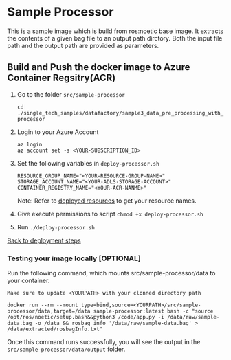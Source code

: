 # Sample Processor

This is a sample image which is build from ros:noetic base image. It extracts the contents of a given bag file to an output path dirctory. Both the input file path and the output path are provided as parameters.

## Build and Push the docker image to Azure Container Regsitry(ACR)

1. Go to the folder `src/sample-processor`

    ```shell
    cd ./single_tech_samples/datafactory/sample3_data_pre_processing_with_azure_batch/src/sample-processor
    ```

2. Login to your Azure Account

    ```shell
    az login
    az account set -s <YOUR-SUBSCRIPTION_ID>
    ```

3. Set the following variables in `deploy-processor.sh`

    ```shell
    RESOURCE_GROUP_NAME="<YOUR-RESOURCE-GROUP-NAME>"
    STORAGE_ACCOUNT_NAME="<YOUR-ADLS-STORAGE-ACCOUNT>"
    CONTAINER_REGISTRY_NAME="<YOUR-ACR-NANME>"
    ```

    Note: Refer to [deployed resources](../../deploy/terraform/README.md#deployed-resources) to get your resource names.

4. Give execute permissions to script `chmod +x deploy-processor.sh`

5. Run `./deploy-processor.sh`

[Back to deployment steps](../../README.md#setup-and-deployment)

### Testing your image locally [OPTIONAL]

Run the following command, which mounts src/sample-processor/data to your container.

`Make sure to update <YOURPATH> with your clonned directory path`

```shell
docker run --rm --mount type=bind,source=<YOURPATH>/src/sample-processor/data,target=/data sample-processor:latest bash -c "source /opt/ros/noetic/setup.bash&&python3 /code/app.py -i /data/raw/sample-data.bag -o /data && rosbag info '/data/raw/sample-data.bag' > /data/extracted/rosbagInfo.txt"
```

Once this command runs successfully, you will see the output in the `src/sample-processor/data/output` folder.
